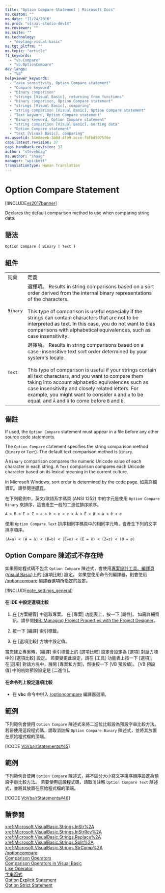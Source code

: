 ```yaml
---
title: "Option Compare Statement | Microsoft Docs"
ms.custom: ""
ms.date: "11/24/2016"
ms.prod: "visual-studio-dev14"
ms.reviewer: ""
ms.suite: ""
ms.technology: 
  - "devlang-visual-basic"
ms.tgt_pltfrm: ""
ms.topic: "article"
f1_keywords: 
  - "vb.Compare"
  - "vb.OptionCompare"
dev_langs: 
  - "VB"
helpviewer_keywords: 
  - "case sensitivity, Option Compare statement"
  - "Compare keyword"
  - "binary comparison"
  - "strings [Visual Basic], returning from functions"
  - "binary comparison, Option Compare statement"
  - "strings [Visual Basic], comparing"
  - "string comparison [Visual Basic], Option Compare statement"
  - "Text keyword, Option Compare statement"
  - "Binary keyword, Option Compare statement"
  - "string comparison [Visual Basic], sorting data"
  - "Option Compare statement"
  - "text [Visual Basic], comparing"
ms.assetid: 54e8eeeb-3b0d-4fb9-acce-fbfbd5975f6e
caps.latest.revision: 37
caps.handback.revision: 37
author: "stevehoag"
ms.author: "shoag"
manager: "wpickett"
translationtype: Human Translation
---
```

# Option Compare Statement
[!INCLUDE[vs2017banner](../../../csharp/includes/vs2017banner.md)]

Declares the default comparison method to use when comparing string data.  
  
## 語法  
  
```  
Option Compare { Binary | Text }  
```  
  
## 組件  
  
|||  
|-|-|  
|詞彙|定義|  
|`Binary`|選擇項。  Results in string comparisons based on a sort order derived from the internal binary representations of the characters.<br /><br /> This type of comparison is useful especially if the strings can contain characters that are not to be interpreted as text.  In this case, you do not want to bias comparisons with alphabetical equivalences, such as case insensitivity.|  
|`Text`|選擇項。  Results in string comparisons based on a case\-insensitive text sort order determined by your system's locale.<br /><br /> This type of comparison is useful if your strings contain all text characters, and you want to compare them taking into account alphabetic equivalences such as case insensitivity and closely related letters.  For example, you might want to consider `A` and `a` to be equal, and `Ä` and `ä` to come before `B` and `b`.|  
  
## 備註  
 If used, the `Option Compare` statement must appear in a file before any other source code statements.  
  
 The `Option Compare` statement specifies the string comparison method \(`Binary` or `Text`\).  The default text comparison method is `Binary`.  
  
 A `Binary` comparison compares the numeric Unicode value of each character in each string.  A `Text` comparison compares each Unicode character based on its lexical meaning in the current culture.  
  
 In Microsoft Windows, sort order is determined by the code page.  如需詳細資訊，請參閱[字碼頁](/visual-cpp/c-runtime-library/code-pages)。  
  
 在下列範例中，英文\/歐語系字碼頁 \(ANSI 1252\) 中的字元是使用 `Option Compare Binary` 來排序，這會產生一般的二進位排序順序。  
  
 `A < B < E < Z < a < b < e < z < À < Ê < Ø < à < ê < ø`  
  
 使用 `Option Compare Text` 排序相同字碼頁中的相同字元時，會產生下列的文字排序順序。  
  
 `(A=a) < (À = à) < (B=b) < (E=e) < (Ê = ê) < (Z=z) < (Ø = ø)`  
  
## Option Compare 陳述式不存在時  
 如果原始程式碼不包含 `Option Compare` 陳述式，會使用[專案設計工具、編譯頁 \(Visual Basic\)](/visual-studio/ide/reference/compile-page-project-designer-visual-basic)上的 \[選項比較\] 設定。  如果您使用命令列編譯器，則會使用 [\/optioncompare](../../../visual-basic/reference/command-line-compiler/optioncompare.md) 編譯器選項所指定的設定。  
  
 [!INCLUDE[note_settings_general](../../../csharp/language-reference/compiler-messages/includes/note_settings_general_md.md)]  
  
#### 在 IDE 中設定選項比較  
  
1.  在 \[方案總管\] 中選取專案。  在 \[專案\] 功能表上，按一下 \[屬性\]。  如需詳細資訊，請參閱[NIB: Managing Project Properties with the Project Designer](http://msdn.microsoft.com/zh-tw/983f3c18-832f-4666-afec-74b716ff3e0e)。  
  
2.  按一下 \[編譯\] 索引標籤。  
  
3.  在 \[選項比較\] 方塊中設定值。  
  
 當您建立專案時，\[編譯\] 索引標籤上的 \[選項比較\] 設定會設定為 \[選項\] 對話方塊中的 \[選項比較\] 設定。  若要變更此設定，請在 \[工具\] 功能表上按一下 \[選項\]。  在\[選項\] 對話方塊中，展開 \[專案和方案\]，然後按一下 \[VB 預設值\]。  \[VB 預設值\] 中的初始預設設定是 \[二進位\]。  
  
#### 在命令列上設定選項比較  
  
-   在 **vbc** 命令中併入 [\/optioncompare](../../../visual-basic/reference/command-line-compiler/optioncompare.md) 編譯器選項。  
  
## 範例  
 下列範例會使用 `Option Compare` 陳述式來將二進位比較設為預設字串比較方法。  若要使用這段程式碼，請取消註解 `Option Compare Binary` 陳述式，並將其放置在原始程式檔的頂端。  
  
 [!CODE [VbVbalrStatements#45](../CodeSnippet/VS_Snippets_VBCSharp/VbVbalrStatements#45)]  
  
## 範例  
 下列範例會使用 `Option Compare` 陳述式，將不區分大小寫文字排序順序設定為預設字串比較方法。  若要使用這段程式碼，請取消註解 `Option Compare Text` 陳述式，並將其放置在原始程式檔的頂端。  
  
 [!CODE [VbVbalrStatements#46](../CodeSnippet/VS_Snippets_VBCSharp/VbVbalrStatements#46)]  
  
## 請參閱  
 <xref:Microsoft.VisualBasic.Strings.InStr%2A>   
 <xref:Microsoft.VisualBasic.Strings.InStrRev%2A>   
 <xref:Microsoft.VisualBasic.Strings.Replace%2A>   
 <xref:Microsoft.VisualBasic.Strings.Split%2A>   
 <xref:Microsoft.VisualBasic.Strings.StrComp%2A>   
 [\/optioncompare](../../../visual-basic/reference/command-line-compiler/optioncompare.md)   
 [Comparison Operators](../../../visual-basic/language-reference/operators/comparison-operators.md)   
 [Comparison Operators in Visual Basic](../../../visual-basic/programming-guide/language-features/operators-and-expressions/comparison-operators.md)   
 [Like Operator](../../../visual-basic/language-reference/operators/like-operator.md)   
 [字串函式](../../../visual-basic/language-reference/functions/string-functions.md)   
 [Option Explicit Statement](../../../visual-basic/language-reference/statements/option-explicit-statement.md)   
 [Option Strict Statement](../../../visual-basic/language-reference/statements/option-strict-statement.md)